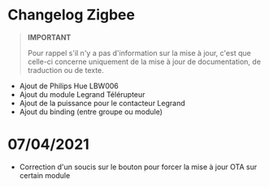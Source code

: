 # Changelog Zigbee

>**IMPORTANT**
>
>Pour rappel s'il n'y a pas d'information sur la mise à jour, c'est que celle-ci concerne uniquement de la mise à jour de documentation, de traduction ou de texte.

- Ajout de Philips Hue LBW006
- Ajout du module Legrand Télérupteur
- Ajout de la puissance pour le contacteur Legrand
- Ajout du binding (entre groupe ou module)

# 07/04/2021

- Correction d'un soucis sur le bouton pour forcer la mise à jour OTA sur certain module